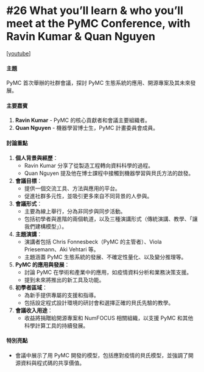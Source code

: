 # #26 What you’ll learn & who you’ll meet at the PyMC Conference, with Ravin Kumar & Quan Nguyen

\[[youtube](https://www.youtube.com/watch?v=UCiHbl-9ZFM\&ab_channel=LearningBayesianStatistics)]

#### 主題

PyMC 首次舉辦的社群會議，探討 PyMC 生態系統的應用、開源專案及其未來發展。

#### 主要嘉賓

1. **Ravin Kumar** - PyMC 的核心貢獻者和會議主要組織者。
2. **Quan Nguyen** - 機器學習博士生，PyMC 計畫委員會成員。

#### 討論重點

1. **個人背景與經歷**：
   * Ravin Kumar 分享了從製造工程轉向資料科學的過程。
   * Quan Nguyen 提及他在博士課程中接觸到機器學習與貝氏方法的啟發。
2. **會議目標**：
   * 提供一個交流工具、方法與應用的平台。
   * 促進社群多元性，並吸引更多來自不同背景的人參與。
3. **會議形式**：
   * 主要為線上舉行，分為非同步與同步活動。
   * 包括初學者與進階的兩個軌道，以及三種演講形式（傳統演講、教學、「讓我們建構模型」）。
4. **主題演講**：
   * 演講者包括 Chris Fonnesbeck（PyMC 的主管者）、Viola Priesemann、Aki Vehtari 等。
   * 主題涵蓋 PyMC 生態系統的發展、不確定性量化、以及變分推理等。
5. **PyMC 的應用與發展**：
   * 討論 PyMC 在學術和產業中的應用，如疫情資料分析和業務決策支援。
   * 提到未來將推出的新工具及功能。
6. **初學者區域**：
   * 為新手提供專屬的支援和指導。
   * 包括設定程式設計環境的研討會和選擇正確的貝氏先驗的教學。
7. **會議收入用途**：
   * 收益將捐贈給開源專案和 NumFOCUS 相關組織，以支援 PyMC 和其他科學計算工具的持續發展。

#### 特別亮點

* 會議中展示了用 PyMC 開發的模型，包括應對疫情的貝氏模型，並強調了開源資料與程式碼的共享價值。
